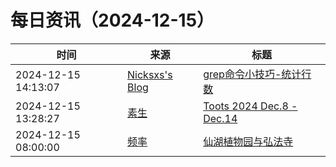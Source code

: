 ﻿# 每日资讯（2024-12-15）

|时间|来源|标题|
|---|---|---|
|2024-12-15 14:13:07|[Nicksxs's Blog](https://nicksxs.me/atom.xml)|[grep命令小技巧-统计行数](https://nicksxs.me/2024/12/15/grep%E5%91%BD%E4%BB%A4%E5%B0%8F%E6%8A%80%E5%B7%A7-%E7%BB%9F%E8%AE%A1%E8%A1%8C%E6%95%B0/)|
|2024-12-15 13:28:27|[素生](http://z.arlmy.me/atom.xml)|[Toots 2024 Dec.8 - Dec.14](http://z.arlmy.me/posts/MastodonArchives/2024/MastodonTootsArchives_20241214/)|
|2024-12-15 08:00:00|[频率](https://pinlyu.com/atom.xml)|[仙湖植物园与弘法寺](https://pinlyu.com/posts/92/)|
